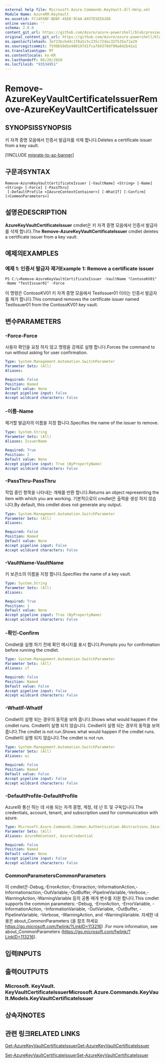 ```yaml
---
external help file: Microsoft.Azure.Commands.KeyVault.dll-Help.xml
Module Name: AzureRM.KeyVault
ms.assetid: FC14F6BF-BD8F-45E0-9CAA-A937E5E56288
online version: ''
schema: 2.0.0
content_git_url: https://github.com/Azure/azure-powershell/blob/preview/src/ResourceManager/KeyVault/Commands.KeyVault/help/Remove-AzureKeyVaultCertificateIssuer.md
original_content_git_url: https://github.com/Azure/azure-powershell/blob/preview/src/ResourceManager/KeyVault/Commands.KeyVault/help/Remove-AzureKeyVaultCertificateIssuer.md
ms.openlocfilehash: 3ef23bcbddc1f8a5c5c235c72dac32f535a71a29
ms.sourcegitcommit: f599b50d5e980197d1fca769378df90a842b42a1
ms.translationtype: MT
ms.contentlocale: ko-KR
ms.lasthandoff: 08/20/2020
ms.locfileid: "93534951"
---
```

# <span data-ttu-id="4cdc5-101">Remove-AzureKeyVaultCertificateIssuer</span><span class="sxs-lookup"><span data-stu-id="4cdc5-101">Remove-AzureKeyVaultCertificateIssuer</span></span>

## <span data-ttu-id="4cdc5-102">SYNOPSIS</span><span class="sxs-lookup"><span data-stu-id="4cdc5-102">SYNOPSIS</span></span>
<span data-ttu-id="4cdc5-103">키 자격 증명 모음에서 인증서 발급자를 삭제 합니다.</span><span class="sxs-lookup"><span data-stu-id="4cdc5-103">Deletes a certificate issuer from a key vault.</span></span>

[!INCLUDE [migrate-to-az-banner](../../includes/migrate-to-az-banner.md)]

## <span data-ttu-id="4cdc5-104">구문과</span><span class="sxs-lookup"><span data-stu-id="4cdc5-104">SYNTAX</span></span>

```
Remove-AzureKeyVaultCertificateIssuer [-VaultName] <String> [-Name] <String> [-Force] [-PassThru]
 [-DefaultProfile <IAzureContextContainer>] [-WhatIf] [-Confirm] [<CommonParameters>]
```

## <span data-ttu-id="4cdc5-105">설명은</span><span class="sxs-lookup"><span data-stu-id="4cdc5-105">DESCRIPTION</span></span>
<span data-ttu-id="4cdc5-106">**AzureKeyVaultCertificateIssuer** cmdlet은 키 자격 증명 모음에서 인증서 발급자를 삭제 합니다.</span><span class="sxs-lookup"><span data-stu-id="4cdc5-106">The **Remove-AzureKeyVaultCertificateIssuer** cmdlet deletes a certificate issuer from a key vault.</span></span>

## <span data-ttu-id="4cdc5-107">예제의</span><span class="sxs-lookup"><span data-stu-id="4cdc5-107">EXAMPLES</span></span>

### <span data-ttu-id="4cdc5-108">예제 1: 인증서 발급자 제거</span><span class="sxs-lookup"><span data-stu-id="4cdc5-108">Example 1: Remove a certificate issuer</span></span>
```
PS C:\>Remove-AzureKeyVaultCertificateIssuer -VaultName "ContosoKV01" -Name "TestIssuer01" -Force
```

<span data-ttu-id="4cdc5-109">이 명령은 ContosoKV01 키 자격 증명 모음에서 TestIssuer01 이라는 인증서 발급자를 제거 합니다.</span><span class="sxs-lookup"><span data-stu-id="4cdc5-109">This command removes the certificate issuer named TestIssuer01 from the ContosoKV01 key vault.</span></span>

## <span data-ttu-id="4cdc5-110">변수</span><span class="sxs-lookup"><span data-stu-id="4cdc5-110">PARAMETERS</span></span>

### <span data-ttu-id="4cdc5-111">-Force</span><span class="sxs-lookup"><span data-stu-id="4cdc5-111">-Force</span></span>
<span data-ttu-id="4cdc5-112">사용자 확인을 요청 하지 않고 명령을 강제로 실행 합니다.</span><span class="sxs-lookup"><span data-stu-id="4cdc5-112">Forces the command to run without asking for user confirmation.</span></span>

```yaml
Type: System.Management.Automation.SwitchParameter
Parameter Sets: (All)
Aliases: 

Required: False
Position: Named
Default value: None
Accept pipeline input: False
Accept wildcard characters: False
```

### <span data-ttu-id="4cdc5-113">-이름</span><span class="sxs-lookup"><span data-stu-id="4cdc5-113">-Name</span></span>
<span data-ttu-id="4cdc5-114">제거할 발급자의 이름을 지정 합니다.</span><span class="sxs-lookup"><span data-stu-id="4cdc5-114">Specifies the name of the issuer to remove.</span></span>

```yaml
Type: System.String
Parameter Sets: (All)
Aliases: IssuerName

Required: True
Position: 2
Default value: None
Accept pipeline input: True (ByPropertyName)
Accept wildcard characters: False
```

### <span data-ttu-id="4cdc5-115">-PassThru</span><span class="sxs-lookup"><span data-stu-id="4cdc5-115">-PassThru</span></span>
<span data-ttu-id="4cdc5-116">작업 중인 항목을 나타내는 개체를 반환 합니다.</span><span class="sxs-lookup"><span data-stu-id="4cdc5-116">Returns an object representing the item with which you are working.</span></span>
<span data-ttu-id="4cdc5-117">기본적으로이 cmdlet은 출력을 생성 하지 않습니다.</span><span class="sxs-lookup"><span data-stu-id="4cdc5-117">By default, this cmdlet does not generate any output.</span></span>

```yaml
Type: System.Management.Automation.SwitchParameter
Parameter Sets: (All)
Aliases: 

Required: False
Position: Named
Default value: None
Accept pipeline input: False
Accept wildcard characters: False
```

### <span data-ttu-id="4cdc5-118">-VaultName</span><span class="sxs-lookup"><span data-stu-id="4cdc5-118">-VaultName</span></span>
<span data-ttu-id="4cdc5-119">키 보관소의 이름을 지정 합니다.</span><span class="sxs-lookup"><span data-stu-id="4cdc5-119">Specifies the name of a key vault.</span></span>

```yaml
Type: System.String
Parameter Sets: (All)
Aliases: 

Required: True
Position: 1
Default value: None
Accept pipeline input: True (ByPropertyName)
Accept wildcard characters: False
```

### <span data-ttu-id="4cdc5-120">-확인</span><span class="sxs-lookup"><span data-stu-id="4cdc5-120">-Confirm</span></span>
<span data-ttu-id="4cdc5-121">Cmdlet을 실행 하기 전에 확인 메시지를 표시 합니다.</span><span class="sxs-lookup"><span data-stu-id="4cdc5-121">Prompts you for confirmation before running the cmdlet.</span></span>

```yaml
Type: System.Management.Automation.SwitchParameter
Parameter Sets: (All)
Aliases: cf

Required: False
Position: Named
Default value: False
Accept pipeline input: False
Accept wildcard characters: False
```

### <span data-ttu-id="4cdc5-122">-WhatIf</span><span class="sxs-lookup"><span data-stu-id="4cdc5-122">-WhatIf</span></span>
<span data-ttu-id="4cdc5-123">Cmdlet이 실행 되는 경우의 동작을 보여 줍니다.</span><span class="sxs-lookup"><span data-stu-id="4cdc5-123">Shows what would happen if the cmdlet runs.</span></span>
<span data-ttu-id="4cdc5-124">Cmdlet이 실행 되지 않습니다. Cmdlet이 실행 되는 경우의 동작을 보여 줍니다.</span><span class="sxs-lookup"><span data-stu-id="4cdc5-124">The cmdlet is not run.Shows what would happen if the cmdlet runs.</span></span>
<span data-ttu-id="4cdc5-125">Cmdlet이 실행 되지 않습니다.</span><span class="sxs-lookup"><span data-stu-id="4cdc5-125">The cmdlet is not run.</span></span>

```yaml
Type: System.Management.Automation.SwitchParameter
Parameter Sets: (All)
Aliases: wi

Required: False
Position: Named
Default value: False
Accept pipeline input: False
Accept wildcard characters: False
```

### <span data-ttu-id="4cdc5-126">-DefaultProfile</span><span class="sxs-lookup"><span data-stu-id="4cdc5-126">-DefaultProfile</span></span>
<span data-ttu-id="4cdc5-127">Azure와 통신 하는 데 사용 되는 자격 증명, 계정, 테 넌 트 및 구독입니다.</span><span class="sxs-lookup"><span data-stu-id="4cdc5-127">The credentials, account, tenant, and subscription used for communication with azure.</span></span>

```yaml
Type: Microsoft.Azure.Commands.Common.Authentication.Abstractions.IAzureContextContainer
Parameter Sets: (All)
Aliases: AzureRmContext, AzureCredential

Required: False
Position: Named
Default value: None
Accept pipeline input: False
Accept wildcard characters: False
```

### <span data-ttu-id="4cdc5-128">CommonParameters</span><span class="sxs-lookup"><span data-stu-id="4cdc5-128">CommonParameters</span></span>
<span data-ttu-id="4cdc5-129">이 cmdlet은-Debug,-ErrorAction,-Erroraction,-InformationAction,-Informationaction,-OutVariable,-OutBuffer,-PipelineVariable,-Verbose,-WarningAction,-WarningVariable 등의 공통 매개 변수를 지원 합니다.</span><span class="sxs-lookup"><span data-stu-id="4cdc5-129">This cmdlet supports the common parameters: -Debug, -ErrorAction, -ErrorVariable, -InformationAction, -InformationVariable, -OutVariable, -OutBuffer, -PipelineVariable, -Verbose, -WarningAction, and -WarningVariable.</span></span> <span data-ttu-id="4cdc5-130">자세한 내용은 about_CommonParameters (을 참조 하세요 https://go.microsoft.com/fwlink/?LinkID=113216) .</span><span class="sxs-lookup"><span data-stu-id="4cdc5-130">For more information, see about_CommonParameters (https://go.microsoft.com/fwlink/?LinkID=113216).</span></span>

## <span data-ttu-id="4cdc5-131">입력</span><span class="sxs-lookup"><span data-stu-id="4cdc5-131">INPUTS</span></span>

## <span data-ttu-id="4cdc5-132">출력</span><span class="sxs-lookup"><span data-stu-id="4cdc5-132">OUTPUTS</span></span>

### <span data-ttu-id="4cdc5-133">Microsoft. KeyVault. KeyVaultCertificateIssuer</span><span class="sxs-lookup"><span data-stu-id="4cdc5-133">Microsoft.Azure.Commands.KeyVault.Models.KeyVaultCertificateIssuer</span></span>

## <span data-ttu-id="4cdc5-134">상속자</span><span class="sxs-lookup"><span data-stu-id="4cdc5-134">NOTES</span></span>

## <span data-ttu-id="4cdc5-135">관련 링크</span><span class="sxs-lookup"><span data-stu-id="4cdc5-135">RELATED LINKS</span></span>

[<span data-ttu-id="4cdc5-136">Get-AzureKeyVaultCertificateIssuer</span><span class="sxs-lookup"><span data-stu-id="4cdc5-136">Get-AzureKeyVaultCertificateIssuer</span></span>](./Get-AzureKeyVaultCertificateIssuer.md)

[<span data-ttu-id="4cdc5-137">Set-AzureKeyVaultCertificateIssuer</span><span class="sxs-lookup"><span data-stu-id="4cdc5-137">Set-AzureKeyVaultCertificateIssuer</span></span>](./Set-AzureKeyVaultCertificateIssuer.md)


